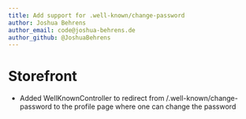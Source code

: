 ```yaml
---
title: Add support for .well-known/change-password
author: Joshua Behrens
author_email: code@joshua-behrens.de
author_github: @JoshuaBehrens
---
```

# Storefront
* Added WellKnownController to redirect from /.well-known/change-password to the profile page where one can change the password
